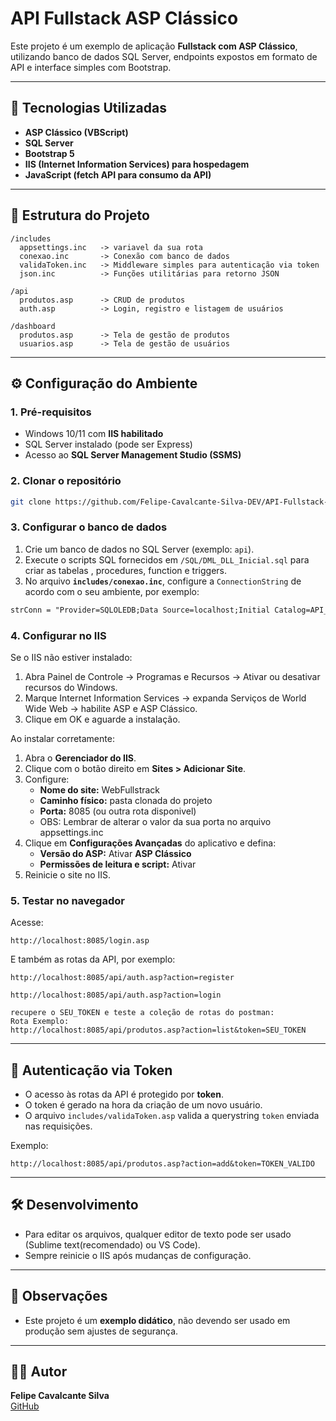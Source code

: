 # API Fullstack ASP Clássico

Este projeto é um exemplo de aplicação **Fullstack com ASP Clássico**,
utilizando banco de dados SQL Server, endpoints expostos em formato de
API e interface simples com Bootstrap.

------------------------------------------------------------------------

## 🚀 Tecnologias Utilizadas

-   **ASP Clássico (VBScript)**
-   **SQL Server**
-   **Bootstrap 5**
-   **IIS (Internet Information Services) para hospedagem**
-   **JavaScript (fetch API para consumo da API)**

------------------------------------------------------------------------

## 📂 Estrutura do Projeto

    /includes
      appsettings.inc   -> variavel da sua rota
      conexao.inc       -> Conexão com banco de dados
      validaToken.inc   -> Middleware simples para autenticação via token
      json.inc          -> Funções utilitárias para retorno JSON

    /api
      produtos.asp      -> CRUD de produtos
      auth.asp          -> Login, registro e listagem de usuários

    /dashboard
      produtos.asp      -> Tela de gestão de produtos
      usuarios.asp      -> Tela de gestão de usuários

------------------------------------------------------------------------

## ⚙️ Configuração do Ambiente

### 1. Pré-requisitos

-   Windows 10/11 com **IIS habilitado**
-   SQL Server instalado (pode ser Express)
-   Acesso ao **SQL Server Management Studio (SSMS)**

### 2. Clonar o repositório
``` bash
git clone https://github.com/Felipe-Cavalcante-Silva-DEV/API-Fullstack-ASP-Classico.git
```

### 3. Configurar o banco de dados

1.  Crie um banco de dados no SQL Server (exemplo: `api`).
2.  Execute o scripts SQL fornecidos em `/SQL/DML_DLL_Inicial.sql` para criar as
    tabelas , procedures, function e triggers.
3.  No arquivo **`includes/conexao.inc`**, configure a
    `ConnectionString` de acordo com o seu ambiente, por exemplo:
    
``` asp
strConn = "Provider=SQLOLEDB;Data Source=localhost;Initial Catalog=API_Fullstack;User Id=sa;Password=SUASENHA;"
```

### 4. Configurar no IIS

Se o IIS não estiver instalado:

1. Abra Painel de Controle → Programas e Recursos → Ativar ou desativar recursos do Windows.
2. Marque Internet Information Services → expanda Serviços de World Wide Web → habilite ASP e ASP Clássico.
3. Clique em OK e aguarde a instalação.

Ao instalar corretamente:

1.  Abra o **Gerenciador do IIS**.
2.  Clique com o botão direito em **Sites \> Adicionar Site**.
3.  Configure:
    -   **Nome do site:** WebFullstrack
    -   **Caminho físico:** pasta clonada do projeto 
    -   **Porta:** 8085 (ou outra rota disponivel)
    -   OBS: Lembrar de alterar o valor da sua porta no arquivo appsettings.inc
4.  Clique em **Configurações Avançadas** do aplicativo e defina:
    -   **Versão do ASP:** Ativar **ASP Clássico**
    -   **Permissões de leitura e script:** Ativar
5.  Reinicie o site no IIS.

### 5. Testar no navegador

Acesse:

    http://localhost:8085/login.asp

E também as rotas da API, por exemplo:
    
    http://localhost:8085/api/auth.asp?action=register

    http://localhost:8085/api/auth.asp?action=login

    recupere o SEU_TOKEN e teste a coleção de rotas do postman:
    Rota Exemplo:
    http://localhost:8085/api/produtos.asp?action=list&token=SEU_TOKEN

------------------------------------------------------------------------

## 🔑 Autenticação via Token

-   O acesso às rotas da API é protegido por **token**.
-   O token é gerado na hora da criação de um novo usuário.
-   O arquivo `includes/validaToken.asp` valida a querystring `token`
    enviada nas requisições.

Exemplo:

    http://localhost:8085/api/produtos.asp?action=add&token=TOKEN_VALIDO

------------------------------------------------------------------------

## 🛠️ Desenvolvimento

-   Para editar os arquivos, qualquer editor de texto pode ser usado (Sublime
    text(recomendado) ou VS Code).
-   Sempre reinicie o IIS após mudanças de configuração.

------------------------------------------------------------------------

## 📌 Observações

-   Este projeto é um **exemplo didático**, não devendo ser usado em
    produção sem ajustes de segurança.

------------------------------------------------------------------------

## 👨‍💻 Autor

**Felipe Cavalcante Silva**\
[GitHub](https://github.com/Felipe-Cavalcante-Silva-DEV)
